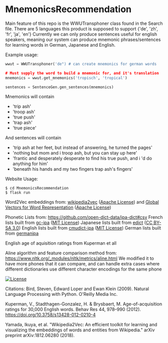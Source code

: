 # MnemonicsRecommendation

Main feature of this repo is the WWUTransphoner class found in the Search file.
There are 5 languages this product is supposed to support {'de', 'zh', 'fr', 'ja', 'en'}
Currently we can only produce sentences useful for english speakers, meaning our system can produce mnemonic phrases/sentences for learning words in German, Japanese and English.

Example usage:
```python
wwut = WWUTransphoner('de") # can create mnemonics for german words

# Must supply the word to build a mnemonic for, and it's translation
mnemonics = wwut.get_mnemonics('tropisch', 'tropical')

sentences = SentenceGen.gen_sentences(mnemonics)
```

Mnemonics will contain
* 'trip ash'
* 'troop ash'
* 'true push'
* 'trap ash'
* 'true piece'

And sentences will contain
* 'trip ash at her feet, but instead of answering, he turned the pages'
* 'nothing but mom and i troop ash, but you can stay up here'
* 'frantic and desperately desperate to find his true push, and i 'd do anything for him'
* 'beneath his hands and my two fingers trap ash's fingers'

Website Usage:
```
$ cd MnemonicsRecommendation
$ flask run
```


Word2Vec embeddings from:
[wikipedia2vec](https://wikipedia2vec.github.io/wikipedia2vec/pretrained/) ([Apache License](https://www.apache.org/licenses/LICENSE-2.0))
and
[Global Vectors for Word Representation](https://github.com/stanfordnlp/GloVe) ([Apache License](https://www.apache.org/licenses/LICENSE-2.0))

Phonetic Lists from:
https://github.com/open-dict-data/ipa-dict#csv
  French lists built from [gc-ipa](https://github.com/dohliam/qc-ipa) ([MIT License](https://github.com/lingz/cmudict-ipa/blob/master/LICENSE))
  Japanese lists built from [edict](https://www.edrdg.org/jmdict/edict.html) ([CC BY-SA 3.0](https://creativecommons.org/licenses/by/4.0/))
  English lists built from [cmudict-ipa](https://github.com/lingz/cmudict-ipa) ([MIT License](https://github.com/lingz/cmudict-ipa/blob/master/LICENSE))
  German lists built from [germanipa](https://github.com/kdelaney/germanipa)

English age of aquisition ratings from Kuperman et all

Aline algorithm and feature comparison method from:
https://www.nltk.org/_modules/nltk/metrics/aline.html
We modified it to have more phones that it can compare, and can
handle extra cases where different dictionaries use different
character encodings for the same phone


[![License](https://img.shields.io/badge/License-Apache_2.0-blue.svg)](https://opensource.org/licenses/Apache-2.0)

Citations:
Bird, Steven, Edward Loper and Ewan Klein (2009).
Natural Language Processing with Python.  O'Reilly Media Inc.

Kuperman, V., Stadthagen-Gonzalez, H. & Brysbaert, M. Age-of-acquisition ratings for 30,000 English words. Behav Res 44, 978–990 (2012). https://doi.org/10.3758/s13428-012-0210-4

Yamada, Ikuya, et al. "Wikipedia2Vec: An efficient toolkit for learning and visualizing the embeddings of words and entities from Wikipedia." arXiv preprint arXiv:1812.06280 (2018).
